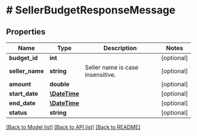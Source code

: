 # # SellerBudgetResponseMessage

## Properties

Name | Type | Description | Notes
------------ | ------------- | ------------- | -------------
**budget_id** | **int** |  | [optional] 
**seller_name** | **string** | Seller name is case insensitive. | [optional] 
**amount** | **double** |  | [optional] 
**start_date** | [**\DateTime**](\DateTime.md) |  | [optional] 
**end_date** | [**\DateTime**](\DateTime.md) |  | [optional] 
**status** | **string** |  | [optional] 

[[Back to Model list]](../../README.md#documentation-for-models) [[Back to API list]](../../README.md#documentation-for-api-endpoints) [[Back to README]](../../README.md)


